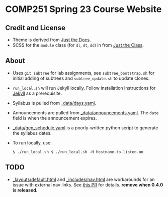 # COMP251 Spring 23 Course Website

## Credit and License

* Theme is derived from [Just the
  Docs](https://just-the-docs.github.io/just-the-docs/).
* SCSS for the `module` class (for `dl`, `dt`, `dd`) in [](_scss/custom) from
  [Just the Class](https://kevinl.info/just-the-class/).

## About

* Uses `git subtree` for lab assignments, see `subtree_bootstrap.sh` for initial
  adding of subtrees and `subtree_update.sh` to update clones.
* `run_local.sh` will run Jekyll locally. Follow installation instructions for
  [Jekyll](https://jekyllrb.com/) as a prerequisite.
* Syllabus is pulled from [\_data/days.yaml](_data/days.yaml).
* Announcements are pulled from
  [\_data/announcements.yaml](_data/announcements.yaml). The `date` field is
  when the announcement expires.
* [\_data/gen\_schedule.yaml](_data/gen_schedule.py) is a poorly-written python
  script to generate the syllabus dates.
* To run locally, use:
  
  ``` $ ./run_local.sh $ ./run_local.sh -H hostname-to-listen-on ```

## TODO

* [_layouts/default.html]() and [_includes/nav.html]() are workarounds for an
  issue with external nav links. See
  [this PR](https://github.com/just-the-docs/just-the-docs/pull/1001) for
  details. __remove when 0.4.0 is released.__

